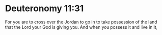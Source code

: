 # Deuteronomy 11:31

For you are to cross over the Jordan to go in to take possession of the land that the Lord your God is giving you. And when you possess it and live in it,
